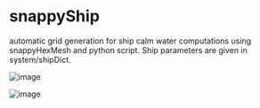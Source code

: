 # snappyShip
automatic grid generation for ship calm water computations using snappyHexMesh and python script. Ship parameters are given in system/shipDict. 





![image](https://github.com/user-attachments/assets/496643a4-1d36-4a21-bd00-ff561c37bf6b)



![image](https://github.com/user-attachments/assets/ddd7d9b2-7e08-4436-b391-b33ea86585be)
